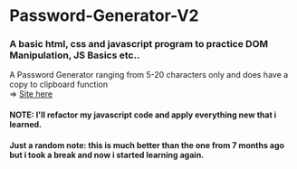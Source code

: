 # Password-Generator-V2
### A basic html, css and javascript program to practice DOM Manipulation, JS Basics etc..
A Password Generator ranging from 5-20 characters only and does have a copy to clipboard function  
=> [Site here](https://crxtzonceu.github.io/password-generator-V2/)


#### NOTE: I'll refactor my javascript code and apply everything new that i learned.
#### Just a random note: this is much better than the one from 7 months ago but i took a break and now i started learning again.
